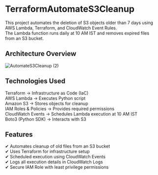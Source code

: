 # TerraformAutomateS3Cleanup

This project automates the deletion of S3 objects older than 7 days using AWS Lambda, Terraform, and CloudWatch Event Rules.  <br>
The Lambda function runs daily at 10 AM IST and removes expired files from an S3 bucket.

Architecture Overview
---------------------
![AutomateS3Cleanup (2)](https://github.com/user-attachments/assets/acfe2345-34d4-4b1b-b068-404a22fa994a)

Technologies Used
------------------
Terraform → Infrastructure as Code (IaC) <br>
AWS Lambda → Executes Python script <br>
Amazon S3 → Stores objects for cleanup <br>
IAM Roles & Policies → Provides required permissions <br>
CloudWatch Events → Schedules Lambda execution at 10 AM IST <br>
Boto3 (Python SDK) → Interacts with S3 <br>

Features
---------
✔ Automates cleanup of old files from an S3 bucket <br>
✔ Uses Terraform for infrastructure setup <br>
✔ Scheduled execution using CloudWatch Events <br>
✔ Logs all execution details in CloudWatch Logs <br>
✔ Secure IAM Role with least privilege permissions <br>
